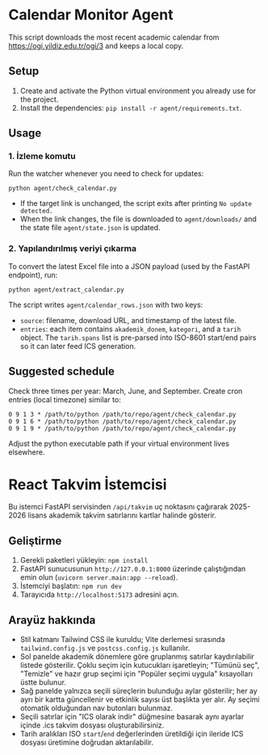 # Calendar Monitor Agent

This script downloads the most recent academic calendar from https://ogi.yildiz.edu.tr/ogi/3 and keeps a local copy.

## Setup

1. Create and activate the Python virtual environment you already use for the project.
2. Install the dependencies: `pip install -r agent/requirements.txt`.

## Usage

### 1. İzleme komutu

Run the watcher whenever you need to check for updates:

```
python agent/check_calendar.py
```

- If the target link is unchanged, the script exits after printing `No update detected.`
- When the link changes, the file is downloaded to `agent/downloads/` and the state file `agent/state.json` is updated.

### 2. Yapılandırılmış veriyi çıkarma

To convert the latest Excel file into a JSON payload (used by the FastAPI endpoint), run:

```
python agent/extract_calendar.py
```

The script writes `agent/calendar_rows.json` with two keys:

- `source`: filename, download URL, and timestamp of the latest file.
- `entries`: each item contains `akademik_donem`, `kategori`, and a `tarih` object. The `tarih.spans` list is pre-parsed into ISO-8601 start/end pairs so it can later feed ICS generation.

## Suggested schedule

Check three times per year: March, June, and September. Create cron entries (local timezone) similar to:

```
0 9 1 3 * /path/to/python /path/to/repo/agent/check_calendar.py
0 9 1 6 * /path/to/python /path/to/repo/agent/check_calendar.py
0 9 1 9 * /path/to/python /path/to/repo/agent/check_calendar.py
```

Adjust the python executable path if your virtual environment lives elsewhere.

# React Takvim İstemcisi

Bu istemci FastAPI servisinden `/api/takvim` uç noktasını çağırarak 2025-2026 lisans akademik takvim satırlarını kartlar halinde gösterir.

## Geliştirme

1. Gerekli paketleri yükleyin: `npm install`
2. FastAPI sunucusunun `http://127.0.0.1:8000` üzerinde çalıştığından emin olun (`uvicorn server.main:app --reload`).
3. İstemciyi başlatın: `npm run dev`
4. Tarayıcıda `http://localhost:5173` adresini açın.

## Arayüz hakkında

- Stil katmanı Tailwind CSS ile kuruldu; Vite derlemesi sırasında `tailwind.config.js` ve `postcss.config.js` kullanılır.
- Sol panelde akademik dönemlere göre gruplanmış satırlar kaydırılabilir listede gösterilir. Çoklu seçim için kutucukları işaretleyin; "Tümünü seç", "Temizle" ve hazır grup seçimi için "Popüler seçimi uygula" kısayolları üstte bulunur.
- Sağ panelde yalnızca seçili süreçlerin bulunduğu aylar gösterilir; her ay ayrı bir kartta güncellenir ve etkinlik sayısı üst başlıkta yer alır. Ay seçimi otomatik olduğundan nav butonları bulunmaz.
- Seçili satırlar için "ICS olarak indir" düğmesine basarak aynı ayarlar içinde .ics takvim dosyası oluşturabilirsiniz.
- Tarih aralıkları ISO `start`/`end` değerlerinden üretildiği için ileride ICS dosyası üretimine doğrudan aktarılabilir.
